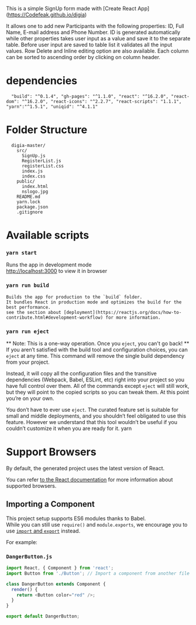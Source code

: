 This is a simple SignUp form made with [Create React App]
(https://Codefeak.github.io/digia)

It allows one to add new Participants with the following properties:
ID, Full Name, E-mail address and Phone Number. ID is generated automatically
while other properties takes user input as a value and save it to the separate
table.
Before user input are saved to table list it validates all the input values.
Row Delete and Inline editing option are also available. Each column can be sorted
to ascending order by clicking on column header.

# dependencies

``  "build": "^0.1.4",
    "gh-pages": "^1.1.0",
    "react": "^16.2.0",
    "react-dom": "^16.2.0",
    "react-icons": "^2.2.7",
    "react-scripts": "1.1.1",
    "yarn":"^1.5.1",
    "uniqid": "^4.1.1"``

# Folder Structure

```
  digia-master/
    src/
      SignUp.js
      RegisterList.js
      registerList.css
      index.js
      index.css
    public/
      index.html
      nslogo.jpg
    README.md
    yarn.lock
    package.json
    .gitignore
```

# Available scripts
###  `yarn start`
   Runs the app in development mode <br>
   [http://localhost:3000](http://localhost:3000) to view it in browser

###  `yarn run build`
    Builds the app for production to the `build` folder.
    It bundles React in production mode and optimizes the build for the best performance.
    see the section about [deployment](https://reactjs.org/docs/how-to-contribute.html#development-workflow) for more information.

###   `yarn run eject`

** Note: This is a one-way operation. Once you `eject`, you can't go back! **
If you aren’t satisfied with the build tool and configuration choices, you can `eject` at any time. This command will remove the single build dependency from your project.

Instead, it will copy all the configuration files and the transitive dependencies (Webpack, Babel, ESLint, etc) right into your project so you have full control over them. All of the commands except `eject` will still work, but they will point to the copied scripts so you can tweak them. At this point you’re on your own.

You don’t have to ever use `eject`. The curated feature set is suitable for small and middle deployments, and you shouldn’t feel obligated to use this feature. However we understand that this tool wouldn’t be useful if you couldn’t customize it when you are ready for it.
yarn

# Support Browsers

By default, the generated project uses the latest version of React.

You can refer [to the React documentation](https://reactjs.org/docs/react-dom.html#browser-support) for more information about supported browsers.

## Importing a Component

This project setup supports ES6 modules thanks to Babel.<br>
While you can still use `require()` and `module.exports`, we encourage you to use [`import` and `export`](http://exploringjs.com/es6/ch_modules.html) instead.

For example:
### `DangerButton.js`


```js
import React, { Component } from 'react';
import Button from './Button'; // Import a component from another file

class DangerButton extends Component {
  render() {
    return <Button color="red" />;
  }
}

export default DangerButton;
